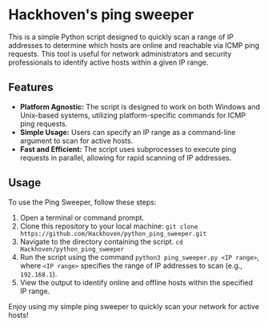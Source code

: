 # Hackhoven's ping sweeper

This is a simple Python script designed to quickly scan a range of IP addresses to determine which hosts are online and reachable via ICMP ping requests. This tool is useful for network administrators and security professionals to identify active hosts within a given IP range.

## Features

- **Platform Agnostic:** The script is designed to work on both Windows and Unix-based systems, utilizing platform-specific commands for ICMP ping requests.
- **Simple Usage:** Users can specify an IP range as a command-line argument to scan for active hosts.
- **Fast and Efficient:** The script uses subprocesses to execute ping requests in parallel, allowing for rapid scanning of IP addresses.

## Usage

To use the Ping Sweeper, follow these steps:

1. Open a terminal or command prompt.
2. Clone this repository to your local machine: `git clone https://github.com/Hackhoven/python_ping_sweeper.git`
3. Navigate to the directory containing the script. `cd Hackhoven/python_ping_sweeper`
4. Run the script using the command `python3 ping_sweeper.py <IP range>`, where `<IP range>` specifies the range of IP addresses to scan (e.g., `192.168.1`).
5. View the output to identify online and offline hosts within the specified IP range.

Enjoy using my simple ping sweeper to quickly scan your network for active hosts!

